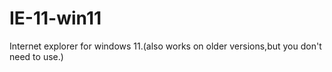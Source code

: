 # IE-11-win11
Internet explorer for windows 11.(also works on older versions,but you don't need to use.)
